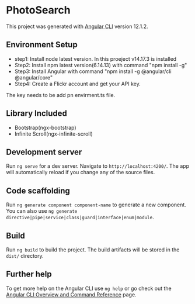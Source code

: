 # PhotoSearch

This project was generated with [Angular CLI](https://github.com/angular/angular-cli) version 12.1.2.

## Environment Setup

- step1: Install node latest version. In this proeject v14.17.3 is installed
- Step2: Install npm latest version(6.14.13) with command "npm install -g"
- Step3: Install Angular with command "npm install -g @angular/cli @angular/core"
- Step4: Create a Flickr account and get your API key.

The key needs to be add pn envirment.ts file.

## Library Included
- Bootstrap(ngx-bootstrap)
- Infinite Scroll(ngx-infinite-scroll)

## Development server

Run `ng serve` for a dev server. Navigate to `http://localhost:4200/`. The app will automatically reload if you change any of the source files.

## Code scaffolding

Run `ng generate component component-name` to generate a new component. You can also use `ng generate directive|pipe|service|class|guard|interface|enum|module`.

## Build

Run `ng build` to build the project. The build artifacts will be stored in the `dist/` directory.

## Further help

To get more help on the Angular CLI use `ng help` or go check out the [Angular CLI Overview and Command Reference](https://angular.io/cli) page.
